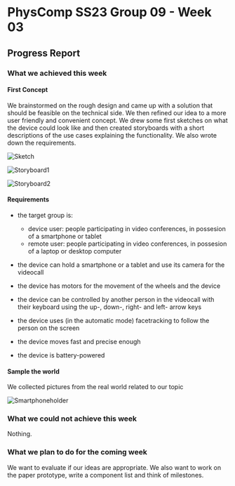 # PhysComp SS23 Group 09 - Week 03

## Progress Report

### What we achieved this week

#### First Concept

We brainstormed on the rough design and came up with a solution that should be feasible on the technical side. We then refined our idea to a more user friendly and convenient concept. We drew some first sketches on what the device could look like and then created storyboards with a short descriptions of the use cases explaining the functionality. We also wrote down the requirements.

![Sketch](Figures/sketch.png)

![Storyboard1](Figures/storyboard1.png)

![Storyboard2](Figures/storyboard2.png)


#### Requirements

- the target group is: 
    - device user: people participating in video conferences, in possesion of a smartphone or tablet
    - remote user: people participating in video conferences, in possesion of a laptop or desktop computer

- the device can hold a smartphone or a tablet and use its camera for the videocall
- the device has motors for the movement of the wheels and the device
- the device can be controlled by another person in the videocall with their keyboard using the up-, down-, right- and left- arrow keys
- the device uses (in the automatic mode) facetracking to follow the person on the screen 
- the device moves fast and precise enough
- the device is battery-powered



#### Sample the world
We collected pictures from the real world related to our topic 

![Smartphoneholder](Figures/smartphoneholder.jpg)



### What we could not achieve this week

Nothing. 

### What we plan to do for the coming week

We want to evaluate if our ideas are appropriate. We also want to work on the paper prototype, write a component list and think of milestones. 
